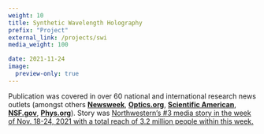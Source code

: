 ```yaml
---
weight: 10
title: Synthetic Wavelength Holography
prefix: "Project"
external_link: /projects/swi
media_weight: 100

date: 2021-11-24
image:
  preview-only: true
---
```

Publication was covered in over 60 national and international research news outlets (amongst others [**Newsweek**](https://www.newsweek.com/camera-see-around-corners-under-human-skin-northwestern-university-light-scattering-1651173), [**Optics.org**](https://optics.org/news/12/11/28), [**Scientific American**](https://www.scientificamerican.com/article/holographic-camera-instantly-peeks-around-obstacles/), [**NSF.gov**](https://www.nsf.gov/discoveries/disc_summ.jsp?cntn_id=304047&org=NSF&from=news), [**Phys.org**](https://phys.org/news/2021-11-holographic-camera-unseen-high-precision.html)). Story was [Northwestern’s #3 media story in the week of Nov. 18-24, 2021 with a total reach of 3.2 million people within this week.](https://www.northwestern.edu/newsletters/experts/2021/11-30.html)